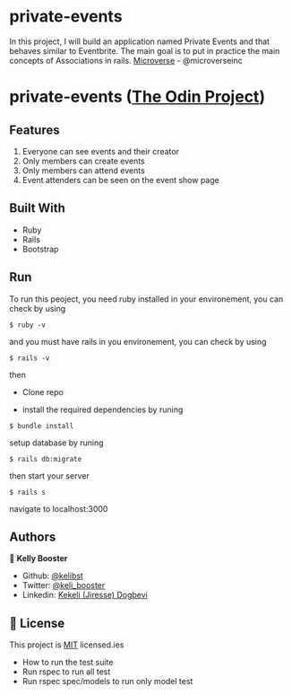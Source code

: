 # private-events

In this project, I will build an application named Private Events and that behaves similar to Eventbrite. The main goal is to put in practice the main concepts of Associations in rails. [Microverse](https:www.microverse.org/) - @microverseinc

# private-events ([The Odin Project](https://www.theodinproject.com/courses/ruby-on-rails/lessons/associations))

## Features

1. Everyone can see events and their creator
2. Only members can create events
3. Only members can attend events
4. Event attenders can be seen on the event show page



## Built With

- Ruby 
- Rails
- Bootstrap

## Run

To run this peoject, you need ruby installed in your environement, you can check by using 
```
$ ruby -v
````
and you must have rails in you environement, you can check by using 

```
$ rails -v
````
then 

- Clone repo

- install the required dependencies by runing 

```
$ bundle install
````
setup database by runing 
```
$ rails db:migrate
````

then start your server 

```
$ rails s
````
navigate to localhost:3000

## Authors

👤 **Kelly Booster**

- Github: [@kelibst](https://github.com/kelibst)
- Twitter: [@keli_booster](https://twitter.com/keli_booster)
- Linkedin: [Kekeli (Jiresse) Dogbevi
](https://www.linkedin.com/in/kekeli-dogbevi-958272108/)



## 📝 License

This project is [MIT](https://opensource.org/licenses/MIT) licensed.ies

* How to run the test suite
* Run rspec to run all test
* Run rspec spec/models to run only model test